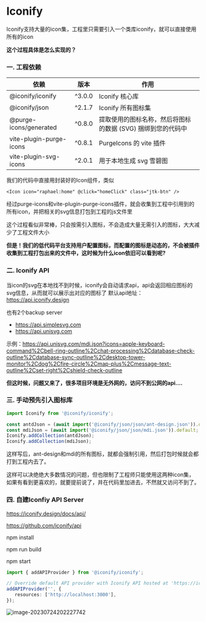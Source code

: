 # Iconify



Iconify支持大量的icon集，工程里只需要引入一个类库iconify，就可以直接使用所有的icon



**这个过程具体是怎么实现的？**



### 一. 工程依赖

| 依赖                    | 版本   | 作用                                                        |
| ----------------------- | ------ | ----------------------------------------------------------- |
| @iconify/iconify        | ^3.0.0 | Iconify 核心库                                              |
| @iconify/json           | ^2.1.7 | Iconify 所有图标集                                          |
| @purge-icons/generated  | ^0.8.0 | 提取使用的图标名称，然后将图标的数据 (SVG) 捆绑到您的代码中 |
| vite-plugin-purge-icons | ^0.8.1 | PurgeIcons 的 vite 插件                                     |
| vite-plugin-svg-icons   | ^2.0.1 | 用于本地生成 svg 雪碧图                                     |



我们的代码中直接用封装好的Icon组件，类似

```vue
<Icon icon="raphael:home" @click="homeClick" class="jtk-btn" />
```

经过purge-icons和vite-plugin-purge-icons插件，就会收集到工程中引用到的所有icon，并把相关的svg信息打包到工程的js文件里

这个过程看似非常棒，只会按需引入图标，不会造成大量无需引入的图标，大大减少了工程文件大小



**但是！我们的低代码平台支持用户配置图标，而配置的图标是动态的，不会被插件收集到工程打包出来的文件中，这时候为什么icon依旧可以看到呢?**

  

### 二. Iconify API 

当icon的svg在本地找不到时候，iconify会自动请求api，api会返回相应图标的svg信息，从而就可以展示出对应的图标了
默认api地址：https://api.iconify.design

也有2个backup server

- https://api.simplesvg.com
- https://api.unisvg.com

示例：https://api.unisvg.com/mdi.json?icons=apple-keyboard-command%2Cbell-ring-outline%2Cchat-processing%2Cdatabase-check-outline%2Cdatabase-sync-outline%2Cdesktop-tower-monitor%2Cdog%2Cfire-circle%2Cmap-plus%2Cmessage-text-outline%2Cset-right%2Cshield-check-outline



**但这时候，问题又来了，很多项目环境是无外网的，访问不到公网的api....**



### 三. 手动预先引入图标库

```typescript
import Iconify from '@iconify/iconify';

const antdJson = (await import('@iconify/json/json/ant-design.json')).default;
const mdiJson = (await import('@iconify/json/json/mdi.json')).default;
Iconify.addCollection(antdJson);
Iconify.addCollection(mdiJson);
```

这样写后，ant-design和mdi的所有图标，就都会强制引用，然后打包时候就会都打到工程内去了。

这样可以决绝绝大多数情况的问题，但也限制了工程师只能使用这两种icon集，如果有看到更喜欢的，就要提前说了，并在代码里加进去，不然就又访问不到了。



### 四. 自建Iconfiy API Server

https://iconify.design/docs/api/

https://github.com/iconify/api

npm install

npm run build

npm start



```typescript
import { addAPIProvider } from '@iconify/iconify';

// Override default API provider with Iconify API hosted at 'https://iconify.my-project.com'
addAPIProvider('', {
   resources: ['http://localhost:3000'],
});
```



![image-20230724202227742](C:\Users\Lori\AppData\Roaming\Typora\typora-user-images\image-20230724202227742.png)
